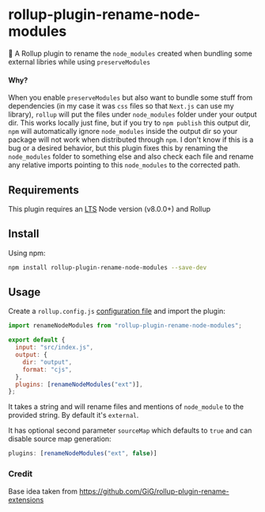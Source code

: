 # rollup-plugin-rename-node-modules

🍣 A Rollup plugin to rename the `node_modules` created when bundling some external libries while using `preserveModules`

#### Why?

When you enable `preserveModules` but also want to bundle some stuff from dependencies (in my case it was `css` files so that `Next.js` can use my library),
`rollup` will put the files under `node_modules` folder under your output dir. This works locally just fine, but if you try to `npm publish` this output dir,
`npm` will automatically ignore `node_modules` inside the output dir so your package will not work when distributed through `npm`. I don't know if this is
a bug or a desired behavior, but this plugin fixes this by renaming the `node_modules` folder to something else and also check each file and rename any
relative imports pointing to this `node_modules` to the corrected path.

## Requirements

This plugin requires an [LTS](https://github.com/nodejs/Release) Node version (v8.0.0+) and Rollup

## Install

Using npm:

```bash
npm install rollup-plugin-rename-node-modules --save-dev
```

## Usage

Create a `rollup.config.js` [configuration file](https://www.rollupjs.org/guide/en/#configuration-files) and import the plugin:

```js
import renameNodeModules from "rollup-plugin-rename-node-modules";

export default {
  input: "src/index.js",
  output: {
    dir: "output",
    format: "cjs",
  },
  plugins: [renameNodeModules("ext")],
};
```

It takes a string and will rename files and mentions of `node_module` to the provided string. By default it's `external`.

It has optional second parameter `sourceMap` which defaults to `true` and can disable source map generation:

```js
plugins: [renameNodeModules("ext", false)]
```

### Credit

Base idea taken from https://github.com/GiG/rollup-plugin-rename-extensions
